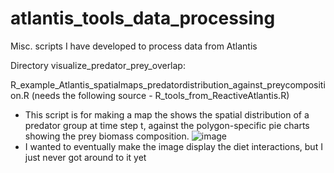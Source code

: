 # atlantis_tools_data_processing
Misc. scripts I have developed to process data from Atlantis

Directory visualize_predator_prey_overlap:

R_example_Atlantis_spatialmaps_predatordistribution_against_preycomposition.R
(needs the following source - R_tools_from_ReactiveAtlantis.R)
- This script is for making a map the shows the spatial distribution of a predator group at time step t, against the polygon-specific pie charts showing the prey biomass composition.
![image](https://github.com/hollyannperryman/atlantis_tools_data_processing/assets/45412684/70c4e114-94fa-468f-9e3a-c2305770b0f0)
- I wanted to eventually make the image display the diet interactions, but I just never got around to it yet
